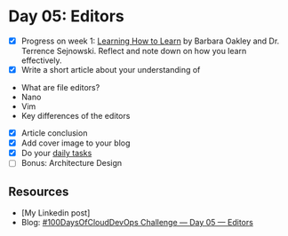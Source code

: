 # Day 05: Editors

- [x] Progress on week 1: [Learning How to Learn](https://www.coursera.org/learn/learning-how-to-learn) by Barbara Oakley and Dr. Terrence Sejnowski. Reflect and note down on how you learn effectively.
- [x] Write a short article about your understanding of
- What are file editors? 
- Nano
- Vim
- Key differences of the editors
- [x] Article conclusion
- [x] Add cover image to your blog
- [x] Do your [daily tasks](https://github.com/agcdtmr/100DaysOfCloudDevOps/blob/main/README.md#do-the-work-work-work-work)
- [ ] Bonus: Architecture Design

## Resources

- [My Linkedin post]
- Blog: [#100DaysOfCloudDevOps Challenge — Day 05 — Editors](https://anj.hashnode.dev/100daysofclouddevops-challenge-day-05-editors)



